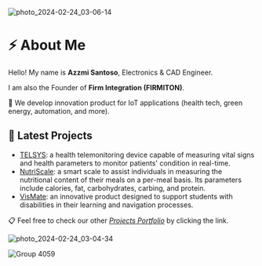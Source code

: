![photo_2024-02-24_03-06-14](https://github.com/ariefazzmi/ariefazzmi/assets/75991391/0c0aee2a-5ce3-4a56-ab45-c70a967b2527)

# ⚡ About Me
Hello! My name is **Azzmi Santoso**, Electronics & CAD Engineer.

I am also the Founder of **Firm Integration (FIRMITON)**.

🔸 We develop innovation product for IoT applications (health tech, green energy, automation, and more).

## 🧪 Latest Projects 

- [TELSYS](https://github.com/firmiton-code/TELSYS): a health telemonitoring device capable of measuring vital signs and health parameters to monitor patients' condition in real-time. 
- [NutriScale](https://github.com/firmiton-code/smart-scaller): a smart scale to assist individuals in measuring the nutritional content of their meals on a per-meal basis. Its parameters include calories, fat, carbohydrates, carbing, and protein.
- [VisMate](https://github.com/firmiton-code/vismate):  an innovative product designed to support students with disabilities in their learning and navigation processes. 

📋 Feel free to check our other *[Projects Portfolio](https://github.com/firmiton-code)* by clicking the link.

![photo_2024-02-24_03-04-34](https://github.com/ariefazzmi/ariefazzmi/assets/75991391/24bc2f10-1941-4145-b61a-80613a091bbd)

![Group 4059](https://github.com/ariefazzmi/ariefazzmi/assets/75991391/88642333-76c4-45e2-9d5e-6e41d2027778)
